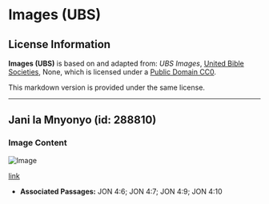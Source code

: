 # Images (UBS)

## License Information

**Images (UBS)** is based on and adapted from: _UBS Images_, [United Bible Societies](https://unitedbiblesocieties.org/), None, which is licensed under a [Public Domain CC0](https://creativecommons.org/public-domain/cc0/).

This markdown version is provided under the same license.



--------------------------------

## Jani la Mnyonyo (id: 288810)

### Image Content

![Image](https://cdn.aquifer.bible/aquifer-content/resources/Media/WEB-0115_castor_leaf.jpg)

[link](https://cdn.aquifer.bible/aquifer-content/resources/Media/WEB-0115_castor_leaf.jpg)

* **Associated Passages:** JON 4:6; JON 4:7; JON 4:9; JON 4:10

